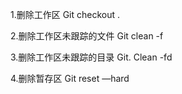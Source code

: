 1.删除工作区
Git checkout .

2.删除工作区未跟踪的文件
Git clean -f

3.删除工作区未跟踪的目录
Git. Clean -fd

4.删除暂存区
Git reset —hard
